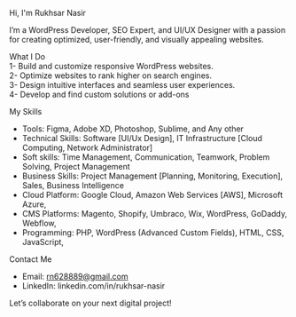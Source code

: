 Hi, I'm Rukhsar Nasir  

I’m a WordPress Developer, SEO Expert, and UI/UX Designer with a passion for creating optimized, user-friendly, and visually appealing websites.  

What I Do  
1- Build and customize responsive WordPress websites.  
2- Optimize websites to rank higher on search engines.  
3- Design intuitive interfaces and seamless user experiences.  
4- Develop and find custom solutions or add-ons

My Skills  
- Tools:            Figma, Adobe XD, Photoshop, Sublime, and Any other
- Technical Skills: Software [UI/Ux Design], IT Infrastructure [Cloud Computing, Network Administrator]
- Soft skills:      Time Management, Communication, Teamwork, Problem Solving, Project Management
- Business Skills:  Project Management [Planning, Monitoring, Execution], Sales, Business Intelligence
- Cloud Platform:   Google Cloud, Amazon Web Services [AWS], Microsoft Azure,  
- CMS Platforms:    Magento, Shopify, Umbraco, Wix, WordPress, GoDaddy, Webflow,
- Programming:      PHP, WordPress (Advanced Custom Fields), HTML, CSS, JavaScript,


Contact Me  
- Email: rn628889@gmail.com 
- LinkedIn: linkedin.com/in/rukhsar-nasir 

Let’s collaborate on your next digital project!
